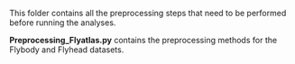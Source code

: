 This folder contains all the preprocessing steps that need to be performed before running the analyses. 

**Preprocessing_Flyatlas.py** contains the preprocessing methods for the Flybody and Flyhead datasets.
